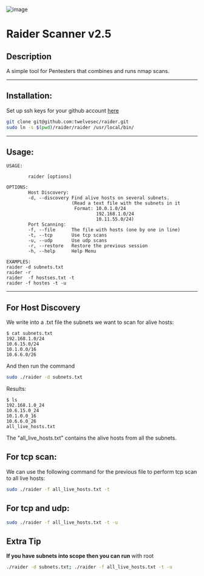 ![image](https://user-images.githubusercontent.com/83140947/200195818-5d7b369a-0173-417d-abd8-553115a0c877.png)

# Raider Scanner v2.5
## Description
A simple tool for Pentesters that combines and runs nmap scans.
***
## Installation:

Set up ssh keys for your github account [here](https://docs.github.com/en/authentication/connecting-to-github-with-ssh/generating-a-new-ssh-key-and-adding-it-to-the-ssh-agent?platform=linux)
```bash
git clone git@github.com:twelvesec/raider.git
sudo ln -s $(pwd)/raider/raider /usr/local/bin/
```
***
## Usage:
```
USAGE:

        raider [options]

OPTIONS:
        Host Discovery:
        -d, --discovery Find alive hosts on several subnets.
                        (Read a text file with the subnets in it
                         Format: 10.0.1.0/24
                                 192.168.1.0/24
                                 10.11.55.0/24)
        Port Scanning:
        -f, --file      The file with hosts (one by one in line)
        -t, --tcp       Use tcp scans
        -u, --udp       Use udp scans
        -r, --restore   Restore the previous session
        -h, --help      Help Menu

EXAMPLES:
raider -d subnets.txt
raider -r
raider  -f hostses.txt -t
raider -f hostes -t -u
```
***
## For Host Discovery
We write into a .txt file the subnets we want to scan for alive hosts:
```
$ cat subnets.txt
192.168.1.0/24
10.6.15.0/24
10.1.0.0/16
10.6.6.0/26
```
And then run the command
```bash
sudo ./raider -d subnets.txt
```
Results:
```
$ ls
192.168.1.0_24
10.6.15.0_24
10.1.0.0_16
10.6.6.0_26
all_live_hosts.txt
```
The "all_live_hosts.txt" contains the alive hosts from all the subnets.
## For tcp scan:
We can use the following command for the previous file to perform tcp scan to all live hosts:
```bash
sudo ./raider -f all_live_hosts.txt -t
```
## For tcp and udp:
```bash
sudo ./raider -f all_live_hosts.txt -t -u
```
## Extra Tip
**If you have subnets into scope then you can run** 
with root
```bash
./raider -d subnets.txt; ./raider -f all_live_hosts.txt -t -u
```
